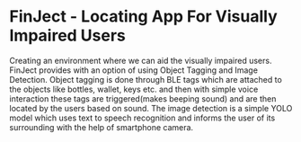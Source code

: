 # FinJect - Locating App For Visually Impaired Users
Creating an environment where we can aid the visually impaired users. 
FinJect provides with an option of using Object Tagging and Image Detection. 
Object tagging is done through BLE tags which are attached to the objects like bottles, wallet, keys etc. and then with simple voice interaction these tags are triggered(makes beeping sound) and are then located  by the users based on sound.
The image detection is a simple YOLO model which uses text to speech recognition and informs the user of its surrounding with the help of smartphone camera.
